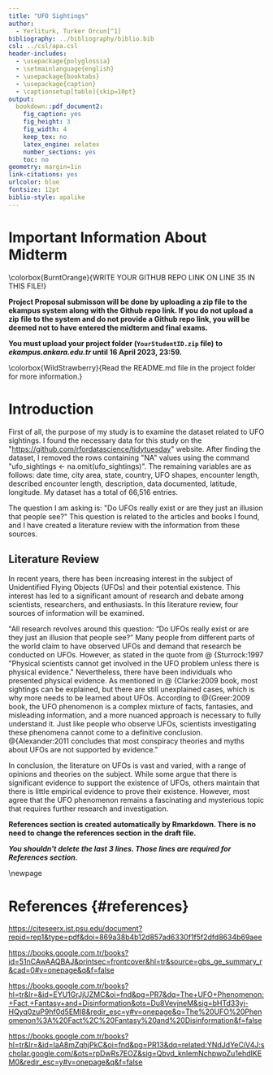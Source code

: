 ```yaml
---
title: "UFO Sightings"
author: 
  - Yerliturk, Turker Orcun[^1]
bibliography: ../bibliography/biblio.bib
csl: ../csl/apa.csl
header-includes:
  - \usepackage{polyglossia}
  - \setmainlanguage{english}
  - \usepackage{booktabs}
  - \usepackage{caption} 
  - \captionsetup[table]{skip=10pt}
output:
  bookdown::pdf_document2:
    fig_caption: yes
    fig_height: 3
    fig_width: 4
    keep_tex: no
    latex_engine: xelatex
    number_sections: yes
    toc: no
geometry: margin=1in
link-citations: yes
urlcolor: blue
fontsize: 12pt
biblio-style: apalike
---
```



<!-- ======================================================================= -->
<!-- ============================== FOOTNOTES ============================== -->
<!-- ======================================================================= -->
[^1]: 20080506, [Github Repo](https://github.com/orcunyerliturk/midterm)

# Important Information About Midterm

\colorbox{BurntOrange}{WRITE YOUR GITHUB REPO LINK ON LINE 35 IN THIS FILE!}

**Project Proposal submisson will be done by uploading a zip file to the ekampus system along with the Github repo link. If you do not upload a zip file to the system and do not provide a Github repo link, you will be deemed not to have entered the midterm and final exams.**

**You must upload your project folder (`YourStudentID.zip` file) to *ekampus.ankara.edu.tr* until 16 April 2023, 23:59.**

\colorbox{WildStrawberry}{Read the README.md file in the project folder for more information.}

# Introduction
First of all, the purpose of my study is to examine the dataset related to UFO sightings. I found the necessary data for this study on the "https://github.com/rfordatascience/tidytuesday" website. After finding the dataset, I removed the rows containing "NA" values using the command "ufo_sightings <- na.omit(ufo_sightings)". The remaining variables are as follows: date time, city area, state, country, UFO shapes, encounter length, described encounter length, description, data documented, latitude, longitude. My dataset has a total of 66,516 entries.

The question I am asking is: "Do UFOs really exist or are they just an illusion that people see?" This question is related to the articles and books I found, and I have created a literature review with the information from these sources.

## Literature Review

In recent years, there has been increasing interest in the subject of Unidentified Flying Objects (UFOs) and their potential existence. This interest has led to a significant amount of research and debate among scientists, researchers, and enthusiasts. In this literature review, four sources of information will be examined.

"All research revolves around this question: “Do UFOs really exist or are they just an illusion that people see?” Many people from different parts of the world claim to have observed UFOs and demand that research be conducted on UFOs. However, as stated in the quote from @ {Sturrock:1997 "Physical scientists cannot get involved in the UFO problem unless there is physical evidence." Nevertheless, there have been individuals who presented physical evidence. As mentioned in @ {Clarke:2009 book, most sightings can be explained, but there are still unexplained cases, which is why more needs to be learned about UFOs. According to @{Greer:2009 book, the UFO phenomenon is a complex mixture of facts, fantasies, and misleading information, and a more nuanced approach is necessary to fully understand it. Just like people who observe UFOs, scientists investigating these phenomena cannot come to a definitive conclusion. @{Alexander:2011 concludes that most conspiracy theories and myths about UFOs are not supported by evidence."

In conclusion, the literature on UFOs is vast and varied, with a range of opinions and theories on the subject. While some argue that there is significant evidence to support the existence of UFOs, others maintain that there is little empirical evidence to prove their existence. However, most agree that the UFO phenomenon remains a fascinating and mysterious topic that requires further research and investigation.




**References section is created automatically by Rmarkdown. There is no need to change the references section in the draft file.**

**_You shouldn't delete the last 3 lines. Those lines are required for References section._**

\newpage
# References {#references}
<div id="refs"></div>

https://citeseerx.ist.psu.edu/document?repid=rep1&type=pdf&doi=869a38b4b12d857ad6330f1f5f2dfd8634b69aee

https://books.google.com.tr/books?id=51nCAwAAQBAJ&printsec=frontcover&hl=tr&source=gbs_ge_summary_r&cad=0#v=onepage&q&f=false

https://books.google.com.tr/books?hl=tr&lr=&id=EYU1GrJjUZMC&oi=fnd&pg=PR7&dq=The+UFO+Phenomenon:+Fact,+Fantasy+and+Disinformation&ots=Du8VevjneM&sig=bHTd33yj-HQyq0zuP9hf0d5EMI8&redir_esc=y#v=onepage&q=The%20UFO%20Phenomenon%3A%20Fact%2C%20Fantasy%20and%20Disinformation&f=false

https://books.google.com.tr/books?hl=tr&lr=&id=IaA8mZqhjPkC&oi=fnd&pg=PR13&dq=related:YNdJdYeCiV4J:scholar.google.com/&ots=rpDwRs7EOZ&sig=Qbvd_knIemNchpwpZu1ehdIKEM0&redir_esc=y#v=onepage&q&f=false
